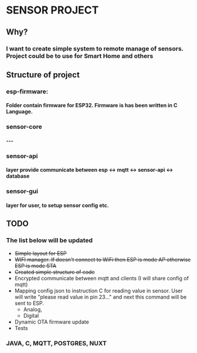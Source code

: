 # SENSOR PROJECT
## Why?
### I want to create simple system to remote manage of sensors. Project could be to use for Smart Home and others

## Structure of project
### esp-firmware:
#### Folder contain firmware for ESP32. Firmware is has been written in C Language.
### sensor-core
#### ---
### sensor-api
#### layer provide communicate between esp <-> mqtt <-> sensor-api <-> database 
### sensor-gui
#### layer for user, to setup sensor config etc.

## TODO
### The list below will be updated
* ~~Simple layout for ESP~~
* ~~WIFI manager. If doesn't connect to WiFi then ESP is mode AP otherwise ESP is mode STA~~
* ~~Created simple structure of code~~
* Encrypted communicate between mqtt and clients (I will share config of mqtt)
* Mapping config json to instruction C for reading value in sensor. User will write "please read value in pin 23..." and next this command will be sent to ESP.
  * Analog,
  * Digital
* Dynamic OTA firmware update
* Tests


### JAVA, C, MQTT, POSTGRES, NUXT
